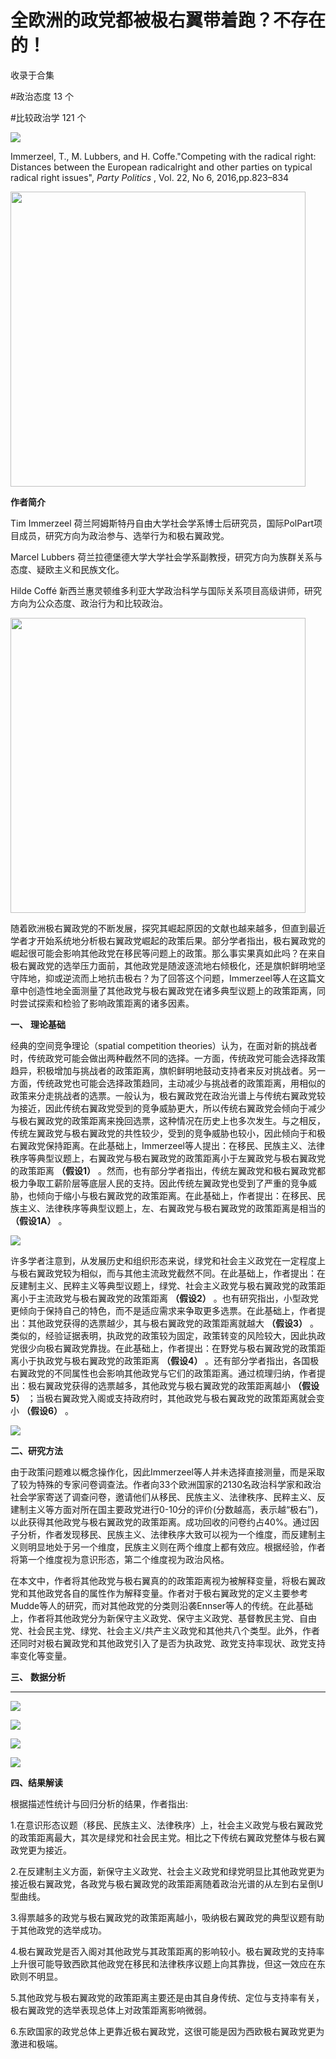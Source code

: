 # 全欧洲的政党都被极右翼带着跑？不存在的！


收录于合集

#政治态度 13 个

#比较政治学 121 个

**![](/images/669/2.png)**

  

Immerzeel, T., M. Lubbers, and H. Coffe."Competing with the radical right:
Distances between the European radicalright and other parties on typical
radical right issues", _Party Politics_ , Vol. 22, No 6, 2016,pp.823–834

<img src='/images/669/3.png' width='472px' />

 **作者简介**

Tim Immerzeel 荷兰阿姆斯特丹自由大学社会学系博士后研究员，国际PolPart项目成员，研究方向为政治参与、选举行为和极右翼政党。

Marcel Lubbers 荷兰拉德堡德大学大学社会学系副教授，研究方向为族群关系与态度、疑欧主义和民族文化。

Hilde Coffé 新西兰惠灵顿维多利亚大学政治科学与国际关系项目高级讲师，研究方向为公众态度、政治行为和比较政治。

<img src='/images/669/4.png' width='472px' />

随着欧洲极右翼政党的不断发展，探究其崛起原因的文献也越来越多，但直到最近学者才开始系统地分析极右翼政党崛起的政策后果。部分学者指出，极右翼政党的崛起很可能会影响其他政党在移民等问题上的政策。那么事实果真如此吗？在来自极右翼政党的选举压力面前，其他政党是随波逐流地右倾极化，还是旗帜鲜明地坚守阵地，抑或逆流而上地抗击极右？为了回答这个问题，Immerzeel等人在这篇文章中创造性地全面测量了其他政党与极右翼政党在诸多典型议题上的政策距离，同时尝试探索和检验了影响政策距离的诸多因素。

 **一、** **理论基础**

经典的空间竞争理论（spatial competition
theories）认为，在面对新的挑战者时，传统政党可能会做出两种截然不同的选择。一方面，传统政党可能会选择政策趋异，积极增加与挑战者的政策距离，旗帜鲜明地鼓动支持者来反对挑战者。另一方面，传统政党也可能会选择政策趋同，主动减少与挑战者的政策距离，用相似的政策来分走挑战者的选票。一般认为，极右翼政党在政治光谱上与传统右翼政党较为接近，因此传统右翼政党受到的竞争威胁更大，所以传统右翼政党会倾向于减少与极右翼政党的政策距离来挽回选票，这种情况在历史上也多次发生。与之相反，传统左翼政党与极右翼政党的共性较少，受到的竞争威胁也较小，因此倾向于和极右翼政党保持距离。在此基础上，Immerzeel等人提出：在移民、民族主义、法律秩序等典型议题上，右翼政党与极右翼政党的政策距离小于左翼政党与极右翼政党的政策距离
**（假设1）**
。然而，也有部分学者指出，传统左翼政党和极右翼政党都极力争取工薪阶层等底层人民的支持。因此传统左翼政党也受到了严重的竞争威胁，也倾向于缩小与极右翼政党的政策距离。在此基础上，作者提出：在移民、民族主义、法律秩序等典型议题上，左、右翼政党与极右翼政党的政策距离是相当的
**（假设1A）** 。

![](/images/669/5.jpeg)

许多学者注意到，从发展历史和组织形态来说，绿党和社会主义政党在一定程度上与极右翼政党较为相似，而与其他主流政党截然不同。在此基础上，作者提出：在反建制主义、民粹主义等典型议题上，绿党、社会主义政党与极右翼政党的政策距离小于主流政党与极右翼政党的政策距离
**（假设2）**
。也有研究指出，小型政党更倾向于保持自己的特色，而不是适应需求来争取更多选票。在此基础上，作者提出：其他政党获得的选票越少，其与极右翼政党的政策距离就越大
**（假设3）**
。类似的，经验证据表明，执政党的政策较为固定，政策转变的风险较大，因此执政党很少向极右翼政党靠拢。在此基础上，作者提出：在野党与极右翼政党的政策距离小于执政党与极右翼政党的政策距离
**（假设4）**
。还有部分学者指出，各国极右翼政党的不同属性也会影响其他政党与它们的政策距离。通过梳理归纳，作者提出：极右翼政党获得的选票越多，其他政党与极右翼政党的政策距离越小
**（假设5）** ；当极右翼政党入阁或支持政府时，其他政党与极右翼政党的政策距离就会变小 **（假设6）** 。

![](/images/669/6.jpeg)

 **二、研究方法**

由于政策问题难以概念操作化，因此Immerzeel等人并未选择直接测量，而是采取了较为特殊的专家问卷调查法。作者向33个欧洲国家的2130名政治科学家和政治社会学家寄送了调查问卷，邀请他们从移民、民族主义、法律秩序、民粹主义、反建制主义等方面对所在国主要政党进行0-10分的评价(分数越高，表示越“极右”)，以此获得其他政党与极右翼政党的政策距离。成功回收的问卷约占40%。通过因子分析，作者发现移民、民族主义、法律秩序大致可以视为一个维度，而反建制主义则明显地处于另一个维度，民族主义则在两个维度上都有效应。根据经验，作者将第一个维度视为意识形态，第二个维度视为政治风格。  

在本文中，作者将其他政党与极右翼真的的政策距离视为被解释变量，将极右翼政党和其他政党各自的属性作为解释变量。作者对于极右翼政党的定义主要参考Mudde等人的研究，而对其他政党的分类则沿袭Ennser等人的传统。在此基础上，作者将其他政党分为新保守主义政党、保守主义政党、基督教民主党、自由党、社会民主党、绿党、社会主义/共产主义政党和其他共八个类型。此外，作者还同时对极右翼政党和其他政党引入了是否为执政党、政党支持率现状、政党支持率变化等变量。

 **三、** **数据分析**

 ****

![](/images/669/7.png)

  

![](/images/669/8.png)

![](/images/669/9.png)  

![](/images/669/10.png)

 **四、结果解读**

根据描述性统计与回归分析的结果，作者指出:

1.在意识形态议题（移民、民族主义、法律秩序）上，社会主义政党与极右翼政党的政策距离最大，其次是绿党和社会民主党。相比之下传统右翼政党整体与极右翼政党更为接近。

2.在反建制主义方面，新保守主义政党、社会主义政党和绿党明显比其他政党更为接近极右翼政党，各政党与极右翼政党的政策距离随着政治光谱的从左到右呈倒U型曲线。

3.得票越多的政党与极右翼政党的政策距离越小，吸纳极右翼政党的典型议题有助于其他政党的选举成功。

4.极右翼政党是否入阁对其他政党与其政策距离的影响较小。极右翼政党的支持率上升很可能导致西欧其他政党在移民和法律秩序议题上向其靠拢，但这一效应在东欧则不明显。

5.其他政党与极右翼政党的政策距离主要还是由其自身传统、定位与支持率有关，极右翼政党的选举表现总体上对政策距离影响微弱。

6.东欧国家的政党总体上更靠近极右翼政党，这很可能是因为西欧极右翼政党更为激进和极端。

  

